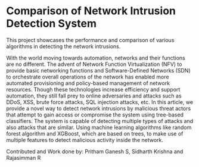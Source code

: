 # Comparison of Network Intrusion Detection System
This project showcases the performance and comparison of various algorithms in detecting the network intrusions.

With the world moving towards automation, networks and their functions are no different. The advent of Network Function Virtualization (NFV) to provide basic networking functions and Software-Defined Networks (SDN) to orchestrate overall operations of the network has enabled more automated provisioning and policy-based management of network resources. Though these technologies increase efficiency and support automation, they still fall prey to online adversaries and attacks such as DDoS, XSS, brute force attacks, SQL injection attacks, etc. In this article, we provide a novel way to detect network intrusions by malicious threat actors that attempt to gain access or compromise the system using tree-based classifiers. The system is capable of detecting multiple types of attacks and also attacks that are similar. Using machine learning algorithms like random forest algorithm and XGBoost, which are based on trees, to make use of multiple features to detect malicious activity inside the network.

Contributed and Work done by: Pritham Ganesh S, Sidharth Krishna and Rajasimman R
